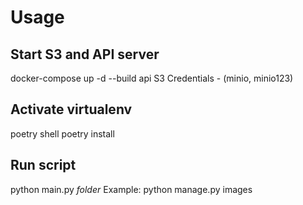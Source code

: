 # Usage

## Start S3 and API server
docker-compose up -d --build api
  S3 Credentials - (minio, minio123)

## Activate virtualenv
poetry shell
  poetry install

## Run script
python main.py *folder*
  Example: python manage.py images

